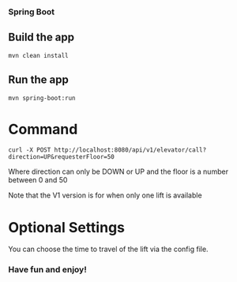### Spring Boot

## Build the app

    mvn clean install

## Run the app

    mvn spring-boot:run

# Command

    curl -X POST http://localhost:8080/api/v1/elevator/call?direction=UP&requesterFloor=50

Where direction can only be DOWN or UP and  the floor is a number between 0 and 50

Note that the V1 version is for when only one lift is available

# Optional Settings

You can choose the time to travel of the lift via the config file.


 ### Have fun and enjoy!

    



